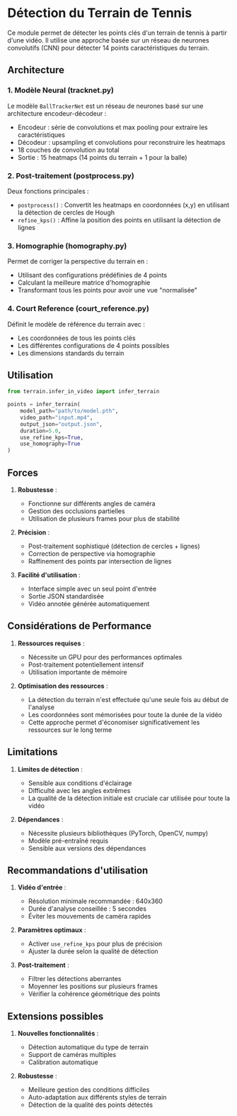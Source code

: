 # Détection du Terrain de Tennis

Ce module permet de détecter les points clés d'un terrain de tennis à partir d'une vidéo. Il utilise une approche basée sur un réseau de neurones convolutifs (CNN) pour détecter 14 points caractéristiques du terrain.

## Architecture

### 1. Modèle Neural (tracknet.py)

Le modèle `BallTrackerNet` est un réseau de neurones basé sur une architecture encodeur-décodeur :
- Encodeur : série de convolutions et max pooling pour extraire les caractéristiques
- Décodeur : upsampling et convolutions pour reconstruire les heatmaps
- 18 couches de convolution au total
- Sortie : 15 heatmaps (14 points du terrain + 1 pour la balle)

### 2. Post-traitement (postprocess.py)

Deux fonctions principales :
- `postprocess()` : Convertit les heatmaps en coordonnées (x,y) en utilisant la détection de cercles de Hough
- `refine_kps()` : Affine la position des points en utilisant la détection de lignes

### 3. Homographie (homography.py)

Permet de corriger la perspective du terrain en :
- Utilisant des configurations prédéfinies de 4 points
- Calculant la meilleure matrice d'homographie
- Transformant tous les points pour avoir une vue "normalisée"

### 4. Court Reference (court_reference.py)

Définit le modèle de référence du terrain avec :
- Les coordonnées de tous les points clés
- Les différentes configurations de 4 points possibles
- Les dimensions standards du terrain

## Utilisation

```python
from terrain.infer_in_video import infer_terrain

points = infer_terrain(
    model_path="path/to/model.pth",
    video_path="input.mp4",
    output_json="output.json",
    duration=5.0,
    use_refine_kps=True,
    use_homography=True
)
```

## Forces

1. **Robustesse** :
   - Fonctionne sur différents angles de caméra
   - Gestion des occlusions partielles
   - Utilisation de plusieurs frames pour plus de stabilité

2. **Précision** :
   - Post-traitement sophistiqué (détection de cercles + lignes)
   - Correction de perspective via homographie
   - Raffinement des points par intersection de lignes

3. **Facilité d'utilisation** :
   - Interface simple avec un seul point d'entrée
   - Sortie JSON standardisée
   - Vidéo annotée générée automatiquement

## Considérations de Performance

1. **Ressources requises** :
   - Nécessite un GPU pour des performances optimales
   - Post-traitement potentiellement intensif
   - Utilisation importante de mémoire

2. **Optimisation des ressources** :
   - La détection du terrain n'est effectuée qu'une seule fois au début de l'analyse
   - Les coordonnées sont mémorisées pour toute la durée de la vidéo
   - Cette approche permet d'économiser significativement les ressources sur le long terme

## Limitations

1. **Limites de détection** :
   - Sensible aux conditions d'éclairage
   - Difficulté avec les angles extrêmes
   - La qualité de la détection initiale est cruciale car utilisée pour toute la vidéo

2. **Dépendances** :
   - Nécessite plusieurs bibliothèques (PyTorch, OpenCV, numpy)
   - Modèle pré-entraîné requis
   - Sensible aux versions des dépendances


## Recommandations d'utilisation

1. **Vidéo d'entrée** :
   - Résolution minimale recommandée : 640x360
   - Durée d'analyse conseillée : 5 secondes
   - Éviter les mouvements de caméra rapides

2. **Paramètres optimaux** :
   - Activer `use_refine_kps` pour plus de précision
   - Ajuster la durée selon la qualité de détection

3. **Post-traitement** :
   - Filtrer les détections aberrantes
   - Moyenner les positions sur plusieurs frames
   - Vérifier la cohérence géométrique des points

## Extensions possibles


1. **Nouvelles fonctionnalités** :
   - Détection automatique du type de terrain
   - Support de caméras multiples
   - Calibration automatique

2. **Robustesse** :
   - Meilleure gestion des conditions difficiles
   - Auto-adaptation aux différents styles de terrain
   - Détection de la qualité des points détectés
